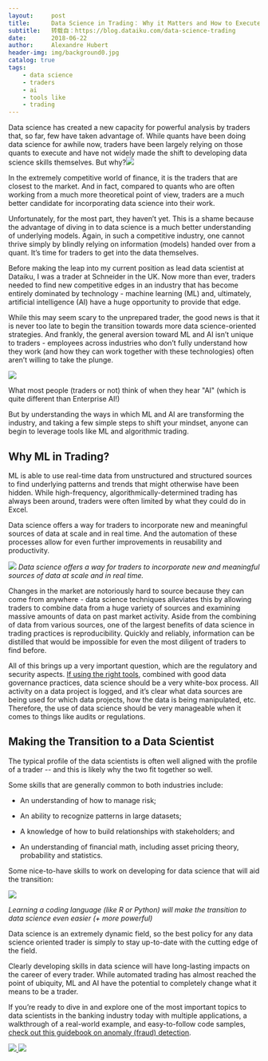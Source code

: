 ```yaml
---
layout:     post
title:      Data Science in Trading： Why it Matters and How to Execute
subtitle:   转载自：https://blog.dataiku.com/data-science-trading
date:       2018-06-22
author:     Alexandre Hubert
header-img: img/background0.jpg
catalog: true
tags:
    - data science
    - traders
    - ai
    - tools like
    - trading
---
```


Data science has created a new capacity for powerful analysis by traders that, so far, few have taken advantage of. While quants have been doing data science for awhile now, traders have been largely relying on those quants to execute and have not widely made the shift to developing data science skills themselves. But why?![](https://blog.dataiku.com/hs-fs/hubfs/airport-bank-board-534216.jpg?t=1532099243994&width=4325&name=airport-bank-board-534216.jpg)


In the extremely competitive world of finance, it is the traders that are closest to the market. And in fact, compared to quants who are often working from a much more theoretical point of view, traders are a much better candidate for incorporating data science into their work. 

Unfortunately, for the most part, they haven’t yet. This is a shame because the advantage of diving in to data science is a much better understanding of underlying models. Again, in such a competitive industry, one cannot thrive simply by blindly relying on information (models) handed over from a quant. It’s time for traders to get into the data themselves.

Before making the leap into my current position as lead data scientist at Dataiku, I was a trader at Schneider in the UK. Now more than ever, traders needed to find new competitive edges in an industry that has become entirely dominated by technology - machine learning (ML) and, ultimately, artificial intelligence (AI) have a huge opportunity to provide that edge.

While this may seem scary to the unprepared trader, the good news is that it is never too late to begin the transition towards more data science-oriented strategies. And frankly, the general aversion toward ML and AI isn’t unique to traders - employees across industries who don’t fully understand how they work (and how they can work together with these technologies) often aren’t willing to take the plunge.

![](https://blog.dataiku.com/hs-fs/hubfs/ai-terminator.gif?t=1532099243994&width=500&name=ai-terminator.gif)


What most people (traders or not) think of when they hear "AI" (which is quite different than Enterprise AI!)

But by understanding the ways in which ML and AI are transforming the industry, and taking a few simple steps to shift your mindset, anyone can begin to leverage tools like ML and algorithmic trading. 

## Why ML in Trading?

ML is able to use real-time data from unstructured and structured sources to find underlying patterns and trends that might otherwise have been hidden. While high-frequency, algorithmically-determined trading has always been around, traders were often limited by what they could do in Excel.

Data science offers a way for traders to incorporate new and meaningful sources of data at scale and in real time. And the automation of these processes allow for even further improvements in reusability and productivity.

![](https://blog.dataiku.com/hs-fs/hubfs/oryx-financial-planning.jpg?t=1532099243994&width=475&name=oryx-financial-planning.jpg)
*Data science offers a way for traders to incorporate new and meaningful sources of data at scale and in real time.*

Changes in the market are notoriously hard to source because they can come from anywhere - data science techniques alleviates this by allowing traders to combine data from a huge variety of sources and examining massive amounts of data on past market activity. Aside from the combining of data from various sources, one of the largest benefits of data science in trading practices is reproducibility. Quickly and reliably, information can be distilled that would be impossible for even the most diligent of traders to find before.

All of this brings up a very important question, which are the regulatory and security aspects. [If using the right tools](https://pages.dataiku.com/en-us/why-teams-need-data-science-tools), combined with good data governance practices, data science should be a very white-box process. All activity on a data project is logged, and it’s clear what data sources are being used for which data projects, how the data is being manipulated, etc. Therefore, the use of data science should be very manageable when it comes to things like audits or regulations.

## Making the Transition to a Data Scientist

The typical profile of the data scientists is often well aligned with the profile of a trader -- and this is likely why the two fit together so well.

Some skills that are generally common to both industries include:

- An understanding of how to manage risk;

- An ability to recognize patterns in large datasets;

- A knowledge of how to build relationships with stakeholders; and

- An understanding of financial math, including asset pricing theory, probability and statistics.


Some nice-to-have skills to work on developing for data science that will aid the transition:

![](https://blog.dataiku.com/hs-fs/hubfs/python-r.png?t=1532099243994&width=387&name=python-r.png)


*Learning a coding language (like R or Python) will make the transition to data science even easier (+ more powerful)*

Data science is an extremely dynamic field, so the best policy for any data science oriented trader is simply to stay up-to-date with the cutting edge of the field.

Clearly developing skills in data science will have long-lasting impacts on the career of every trader. While automated trading has almost reached the point of ubiquity, ML and AI have the potential to completely change what it means to be a trader.

If you’re ready to dive in and explore one of the most important topics to data scientists in the banking industry today with multiple applications, a walkthrough of a real-world example, and easy-to-follow code samples, [check out this guidebook on anomaly (fraud) detection](https://pages.dataiku.com/anomaly-detection-at-scale-guidebook).

[![](https://no-cache.hubspot.com/cta/default/2123903/d35e3f4e-2a51-4df3-8b2a-705679e0236f.png)
](https://cta-redirect.hubspot.com/cta/redirect/2123903/d35e3f4e-2a51-4df3-8b2a-705679e0236f)
![](https://dc.ads.linkedin.com/collect?pid=37536&fmt=gif)

